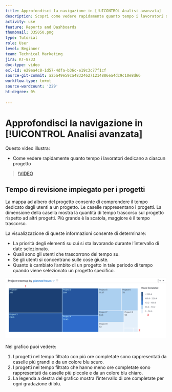 ```yaml
---
title: Approfondisci la navigazione in [!UICONTROL Analisi avanzata]
description: Scopri come vedere rapidamente quanto tempo i lavoratori dedicano a ciascun progetto in Workfront.
activity: use
feature: Reports and Dashboards
thumbnail: 335050.png
type: Tutorial
role: User
level: Beginner
team: Technical Marketing
jira: KT-8733
doc-type: video
exl-id: e29ea4c8-1d57-4dfa-b36c-e19c3c77f1cf
source-git-commit: a25a49e59ca483246271214886ea4dc9c10e8d66
workflow-type: tm+mt
source-wordcount: '229'
ht-degree: 0%

---
```


# Approfondisci la navigazione in [!UICONTROL Analisi avanzata]

Questo video illustra:

* Come vedere rapidamente quanto tempo i lavoratori dedicano a ciascun progetto

>[!VIDEO](https://video.tv.adobe.com/v/335050/?quality=12&learn=on)

## Tempo di revisione impiegato per i progetti

La mappa ad albero del progetto consente di comprendere il tempo dedicato dagli utenti a un progetto. Le caselle rappresentano i progetti. La dimensione della casella mostra la quantità di tempo trascorso sul progetto rispetto ad altri progetti. Più grande è la scatola, maggiore è il tempo trascorso.

La visualizzazione di queste informazioni consente di determinare:

* La priorità degli elementi su cui si sta lavorando durante l’intervallo di date selezionato.
* Quali sono gli utenti che trascorrono del tempo su.
* Se gli utenti si concentrano sulle cose giuste.
* Quanto è cambiato l’ambito di un progetto in tale periodo di tempo quando viene selezionato un progetto specifico.

![Immagine che mostra una mappa ad albero del progetto con numeri nelle aree descritte nei punti elenco seguenti](assets/section-2-7.png)

Nel grafico puoi vedere:

1. I progetti nel tempo filtrato con più ore completate sono rappresentati da caselle più grandi e da un colore blu scuro.
1. I progetti nel tempo filtrato che hanno meno ore completate sono rappresentati da caselle più piccole e da un colore blu chiaro.
1. La legenda a destra del grafico mostra l’intervallo di ore completate per ogni gradazione di blu.
